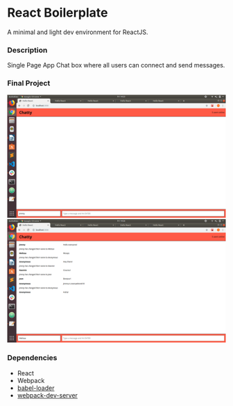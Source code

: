 React Boilerplate
=====================

A minimal and light dev environment for ReactJS.

### Description

Single Page App Chat box where all users can connect and send messages.

### Final Project

!["Chatty Single Page"](https://raw.githubusercontent.com/keefu/react-simple-boilerplate/master/docs/Screenshot%20from%202019-07-05%2014-23-58.png)
!["Multiple Users and Chat Box"](https://raw.githubusercontent.com/keefu/react-simple-boilerplate/master/docs/Screenshot%20from%202019-07-05%2014-26-52.png)

### Dependencies

* React
* Webpack
* [babel-loader](https://github.com/babel/babel-loader)
* [webpack-dev-server](https://github.com/webpack/webpack-dev-server)
